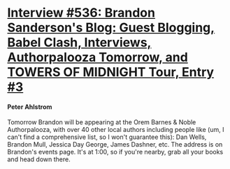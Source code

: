 # [Interview #536: Brandon Sanderson's Blog: Guest Blogging, Babel Clash, Interviews, Authorpalooza Tomorrow, and TOWERS OF MIDNIGHT Tour, Entry #3](https://www.theoryland.com/intvmain.php?i=536#3)

#### Peter Ahlstrom

Tomorrow Brandon will be appearing at the Orem Barnes & Noble Authorpalooza, with over 40 other local authors including people like (um, I can't find a comprehensive list, so I won't guarantee this): Dan Wells, Brandon Mull, Jessica Day George, James Dashner, etc. The address is on Brandon's events page. It's at 1:00, so if you're nearby, grab all your books and head down there.

